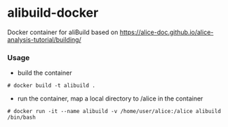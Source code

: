 # alibuild-docker
Docker container for aliBuild based on https://alice-doc.github.io/alice-analysis-tutorial/building/

### Usage

* build the container
```
# docker build -t alibuild .
```

* run the container, map a local directory to /alice in the container
```
# docker run -it --name alibuild -v /home/user/alice:/alice alibuild /bin/bash
```
